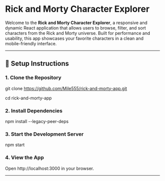 #  Rick and Morty Character Explorer

Welcome to the **Rick and Morty Character Explorer**, a responsive and dynamic React application that allows users to browse, filter, and sort characters from the Rick and Morty universe. Built for performance and usability, this app showcases your favorite characters in a clean and mobile-friendly interface.

---

## 🧰 Setup Instructions

### 1. Clone the Repository

git clone https://github.com/Mile555/rick-and-morty-app.git

cd rick-and-morty-app

### 2. Install Dependencies
npm install --legacy-peer-deps

### 3. Start the Development Server
npm start

### 4. View the App
Open http://localhost:3000 in your browser.

---

